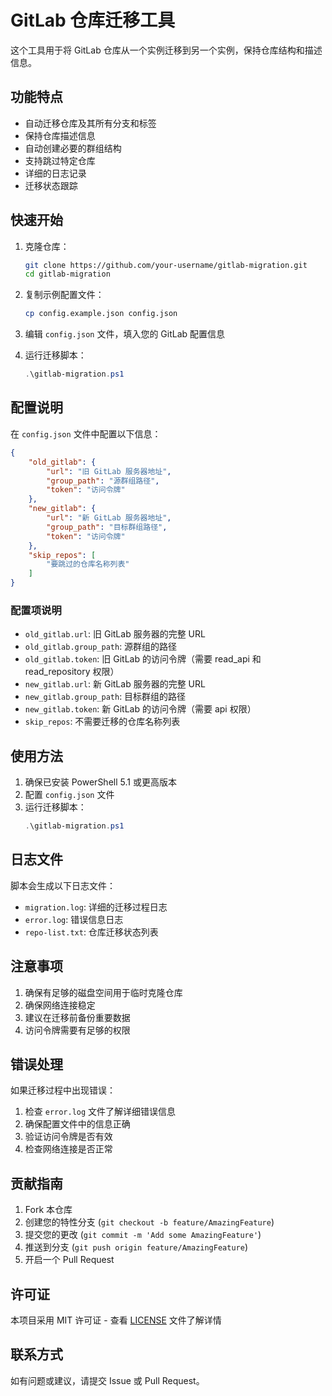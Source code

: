 # GitLab 仓库迁移工具

这个工具用于将 GitLab 仓库从一个实例迁移到另一个实例，保持仓库结构和描述信息。

## 功能特点

- 自动迁移仓库及其所有分支和标签
- 保持仓库描述信息
- 自动创建必要的群组结构
- 支持跳过特定仓库
- 详细的日志记录
- 迁移状态跟踪

## 快速开始

1. 克隆仓库：
   ```bash
   git clone https://github.com/your-username/gitlab-migration.git
   cd gitlab-migration
   ```

2. 复制示例配置文件：
   ```bash
   cp config.example.json config.json
   ```

3. 编辑 `config.json` 文件，填入您的 GitLab 配置信息

4. 运行迁移脚本：
   ```powershell
   .\gitlab-migration.ps1
   ```

## 配置说明

在 `config.json` 文件中配置以下信息：

```json
{
    "old_gitlab": {
        "url": "旧 GitLab 服务器地址",
        "group_path": "源群组路径",
        "token": "访问令牌"
    },
    "new_gitlab": {
        "url": "新 GitLab 服务器地址",
        "group_path": "目标群组路径",
        "token": "访问令牌"
    },
    "skip_repos": [
        "要跳过的仓库名称列表"
    ]
}
```

### 配置项说明

- `old_gitlab.url`: 旧 GitLab 服务器的完整 URL
- `old_gitlab.group_path`: 源群组的路径
- `old_gitlab.token`: 旧 GitLab 的访问令牌（需要 read_api 和 read_repository 权限）
- `new_gitlab.url`: 新 GitLab 服务器的完整 URL
- `new_gitlab.group_path`: 目标群组的路径
- `new_gitlab.token`: 新 GitLab 的访问令牌（需要 api 权限）
- `skip_repos`: 不需要迁移的仓库名称列表

## 使用方法

1. 确保已安装 PowerShell 5.1 或更高版本
2. 配置 `config.json` 文件
3. 运行迁移脚本：
   ```powershell
   .\gitlab-migration.ps1
   ```

## 日志文件

脚本会生成以下日志文件：

- `migration.log`: 详细的迁移过程日志
- `error.log`: 错误信息日志
- `repo-list.txt`: 仓库迁移状态列表

## 注意事项

1. 确保有足够的磁盘空间用于临时克隆仓库
2. 确保网络连接稳定
3. 建议在迁移前备份重要数据
4. 访问令牌需要有足够的权限

## 错误处理

如果迁移过程中出现错误：
1. 检查 `error.log` 文件了解详细错误信息
2. 确保配置文件中的信息正确
3. 验证访问令牌是否有效
4. 检查网络连接是否正常

## 贡献指南

1. Fork 本仓库
2. 创建您的特性分支 (`git checkout -b feature/AmazingFeature`)
3. 提交您的更改 (`git commit -m 'Add some AmazingFeature'`)
4. 推送到分支 (`git push origin feature/AmazingFeature`)
5. 开启一个 Pull Request

## 许可证

本项目采用 MIT 许可证 - 查看 [LICENSE](LICENSE) 文件了解详情

## 联系方式

如有问题或建议，请提交 Issue 或 Pull Request。 